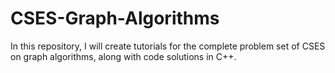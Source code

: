 # CSES-Graph-Algorithms
In this repository, I will create tutorials for the complete problem set of CSES on graph algorithms, along with code solutions in C++.
